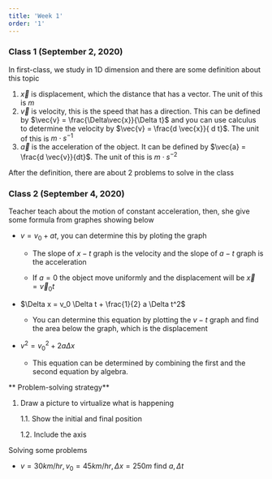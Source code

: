 ```yaml
---
title: 'Week 1'
order: '1'
---
```


### Class 1 (September 2, 2020)

In first-class, we study in 1D dimension and there are some definition about this topic

1. $\vec{x}$ is displacement, which the distance that has a vector. The unit of this is $m$
2. $\vec{v}$ is velocity, this is the speed that has a direction. This can be defined by $\vec{v} = \frac{\Delta\vec{x}}{\Delta t}$ and you can use calculus to determine the velocity by $\vec{v} = \frac{d \vec{x}}{ d t}$. The unit of this is $m\cdot s^{-1}$
3. $\vec{a}$ is the acceleration of the object. It can be defined by $\vec{a} = \frac{d \vec{v}}{dt}$. The unit of this is $m\cdot s^{-2}$

After the definition, there are about 2 problems to solve in the class

### Class 2 (September 4, 2020)

Teacher teach about the motion of constant acceleration, then, she give some formula from graphes showing below

- $v = v_{0} + at$, you can determine this by ploting the graph

  - The slope of $x-t$ graph is the velocity and the slope of $a-t$ graph is the acceleration

  - If $a = 0$ the object move uniformly and the displacement will be $\vec{x} = \vec{v}_0 t$

- $\Delta x = v_0 \Delta t + \frac{1}{2} a \Delta t^2$

  - You can determine this equation by plotting the $v-t$ graph and find the area below the graph, which is the displacement

- $v^2 = v_0^2 + 2 a \Delta x$

  - This equation can be determined by combining the first and the second equation by algebra.

** Problem-solving strategy**

1. Draw a picture to virtualize what is happening

   1.1. Show the initial and final position

   1.2. Include the axis

Solving some problems

- $v=30 km/hr, v_0=45 km/hr, \Delta x = 250 m$ find $a, \Delta t$
<!--stackedit_data:
eyJoaXN0b3J5IjpbLTEzMzQ1MTA4MjhdfQ==
-->